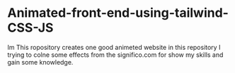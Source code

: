# Animated-front-end-using-tailwind-CSS-JS
Im This ropository creates one good animeted website in this repository I trying to colne some effects from the significo.com for show my skills and gain some knowledge.
